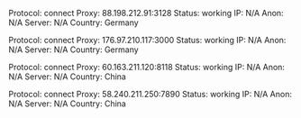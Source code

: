 Protocol: connect
Proxy: 88.198.212.91:3128
Status: working
IP: N/A
Anon: N/A
Server: N/A
Country: Germany

Protocol: connect
Proxy: 176.97.210.117:3000
Status: working
IP: N/A
Anon: N/A
Server: N/A
Country: Germany

Protocol: connect
Proxy: 60.163.211.120:8118
Status: working
IP: N/A
Anon: N/A
Server: N/A
Country: China

Protocol: connect
Proxy: 58.240.211.250:7890
Status: working
IP: N/A
Anon: N/A
Server: N/A
Country: China

